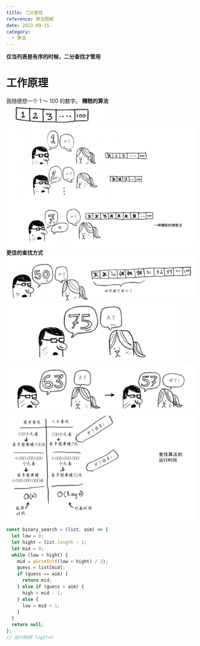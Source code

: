 ```yaml
---
title: 二分查找
reference: 算法图解
date: 2022-09-15
category:
  - 算法
---
```


**仅当列表是有序的时候，二分查找才管用**

# 工作原理

我随便想一个 1 ～ 100 的数字。
**糟糕的算法**
![](./images/20220915113332.png)  
![](./images/20220915113350.png)
**更佳的查找方式**
![](./images/20220915113532.png)  
![](./images/20220915113549.png)  
![](./images/20220915113613.png)
![](./images/20220915164338.png)  

```js
const binary_search = (list, aim) => {
  let low = 0;
  let hight = list.length - 1;
  let mid = 0;
  while (low < hight) {
    mid = parseInt((low + hight) / 2);
    guess = list[mid];
    if (guess == aim) {
      return mid;
    } else if (guess > aim) {
      high = mid - 1;
    } else {
      low = mid + 1;
    }
  }
  return null;
};
// 运行时间 log2(n)
```
